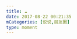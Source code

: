 ```yaml
---
title: ☁️
date: 2017-08-22 00:21:35
mCategories: [说说,朋友圈]
type: moment
---
```


<div id="pics-20170822002135"></div>

<script src="/lib/moment/pics.js"></script>
<script>
var data = [
    {"link": "2017-08-22_000011.jpeg", "type": "shuoshuo"},
    {"link": "2017-08-22_000013.jpeg", "type": "shuoshuo"}
];
picsRender(data, "pics-20170822002135");
</script>
